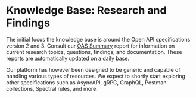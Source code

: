 # Knowledge Base: Research and Findings

The initial focus the knowledge base is around the Open API specifications version 2 and 3. Consult our [OAS Summary](oas_summary.md) report for information on current research topics, questions, findings, and documentation. These reports are automatically updated on a daily base.

Our platform has however been designed to be generic and capable of handling various types of resources. We expect to shortly start exploring other specifications such as AsyncAPI, gRPC, GraphQL, Postman collections, Spectral rules, and more.

